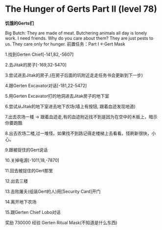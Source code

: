 # The Hunger of Gerts Part II (level 78)
**饥饿的Gerts们**

Big Butch: They are made of meat. Butchering animals all day is lonely work. I need friends. Why do you care about them? They are just pests to us. They care only for hunger.
前置任务：Part I ←Gert Mask

1.找到Gerten Chief[-141,82,-5607]

2.去Jitak的房子[-169,32-5470]

3.尝试进去Jitak的房子,(在房子后面的坑附近走走任务书会更新到下一步)

4.跟Gerten Excavator对话[-181,22-5472]

5.用Gerten Excavator打的地洞进去Jitak房子的地下室

6.尝试从Jitak的地下室进去地下农场(墙上有按钮, 跟着血迹发现地道)

7.出去农场一楼 → 跟着血迹走,有的血迹附近找不到是因为在空中的木板上，暗示你要跑酷

8.出去农场二楼,过一堆怪。如果找不到路记得走楼梯上去看看。怪刷新很快，小心。

9.跟被捉住的Gert说话

10.关掉电源[-1011,18,-7870]

11.回去被捉住的Gert那里

12.出去三楼

13.击败屠夫(组装Gert的人)用[Security Card]开门

14.离开地下农场

15.跟Gerten Chief Lobo对话

奖励
730000 经验
Gerten Ritual Mask(不知道是什么东西)
